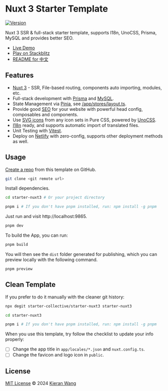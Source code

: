 # Nuxt 3 Starter Template

[![Version](https://img.shields.io/github/v/release/starter-collective/starter-nuxt3?style=flat&label=%20&color=%230d0d0d)](https://github.com/starter-collective/starter-nuxt3/releases)

Nuxt 3 SSR & full-stack starter template, supports I18n, UnoCSS, Prisma, MySQL and provides better SEO.

- [Live Demo](https://starter-nuxt3.netlify.app/)
- [Play on Stackblitz](https://stackblitz.com/github/starter-collective/starter-nuxt3)
- [README for 中文](./README.zh.md)

## Features

- [Nuxt 3](https://nuxt.com/) - SSR, File-based routing, components auto importing, modules, etc.
- Full-stack development with [Prisma](https://www.prisma.io/) and [MySQL](https://www.mysql.com/).
- State Management via [Pinia](https://github.com/vuejs/pinia), see [/app/stores/layout.ts](./app/stores/layout.ts).
- Provide good [SEO](https://nuxt.com/docs/getting-started/seo-meta) for your website with powerful head config, composables and components.
- Use [SVG icons](https://github.com/antfu/unocss/tree/main/packages/preset-icons) from any icon sets in Pure CSS, powered by [UnoCSS](https://github.com/unocss/unocss).
- [I18n](./locales) ready, and supports automatic import of translated files.
- Unit Testing with [Vitest](https://github.com/vitest-dev/vitest).
- Deploy on [Netlify](https://app.netlify.com/) with zero-config, supports other deployment methods as well.

## Usage

[Create a repo](https://github.com/starter-collective/starter-nuxt3/generate) from this template on GitHub.

```bash
git clone <git remote url>
```

Install dependencies.

```bash
cd starter-nuxt3 # Or your project directory

pnpm i # If you don't have pnpm installed, run: npm install -g pnpm
```

Just run and visit http://localhost:9865.

```bash
pnpm dev
```

To build the App, you can run:

```bash
pnpm build
```

You will then see the `dist` folder generated for publishing, which you can preview locally with the following command.

```bash
pnpm preview
```

## Clean Template

If you prefer to do it manually with the cleaner git history:

```bash
npx degit starter-collective/starter-nuxt3 starter-nuxt3

cd starter-nuxt3

pnpm i # If you don't have pnpm installed, run: npm install -g pnpm
```

When you use this template, try follow the checklist to update your info properly:

- [ ] Change the app title in `app/locales/*.json` and `nuxt.config.ts`.
- [ ] Change the favicon and logo icon in `public`.

## License

[MIT License](./LICENSE) © 2024 [Kieran Wang](https://github.com/kieranwv/)

